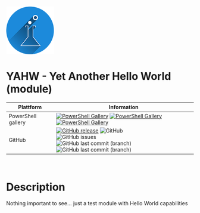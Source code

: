 ﻿![logo][]
# YAHW - Yet Another Hello World (module)
| Plattform | Information |
| --------- | ----------- |
| PowerShell gallery | [![PowerShell Gallery](https://img.shields.io/powershellgallery/v/YAHW?label=psgallery)](https://www.powershellgallery.com/packages/YAHW) [![PowerShell Gallery](https://img.shields.io/powershellgallery/p/YAHW)](https://www.powershellgallery.com/packages/YAHW) [![PowerShell Gallery](https://img.shields.io/powershellgallery/dt/YAHW?style=plastic)](https://www.powershellgallery.com/packages/YAHW) |
| GitHub  | [![GitHub release](https://img.shields.io/github/release/AndiBellstedt/YAHW.svg)](https://github.com/AndiBellstedt/YAHW/releases/latest) ![GitHub](https://img.shields.io/github/license/AndiBellstedt/YAHW?style=plastic) <br> ![GitHub issues](https://img.shields.io/github/issues-raw/AndiBellstedt/YAHW?style=plastic) <br> ![GitHub last commit (branch)](https://img.shields.io/github/last-commit/AndiBellstedt/YAHW/master?label=last%20commit%3A%20master&style=plastic) <br> ![GitHub last commit (branch)](https://img.shields.io/github/last-commit/AndiBellstedt/YAHW/Development?label=last%20commit%3A%20development&style=plastic) |
<br>

# Description

Nothing important to see... just a test module with Hello World capabilities

[logo]: assets/yahw_128x128.png